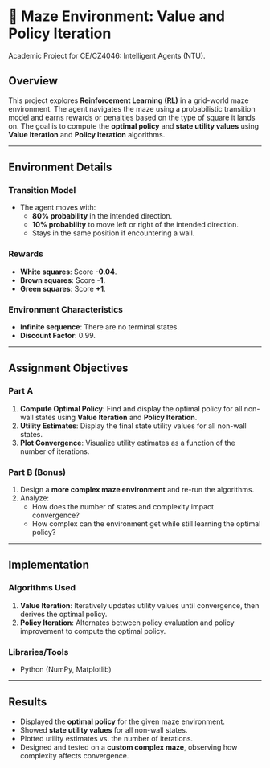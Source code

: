 # 🤖 Maze Environment: Value and Policy Iteration  

Academic Project for CE/CZ4046: Intelligent Agents (NTU).

## Overview  
This project explores **Reinforcement Learning (RL)** in a grid-world maze environment. The agent navigates the maze using a probabilistic transition model and earns rewards or penalties based on the type of square it lands on. The goal is to compute the **optimal policy** and **state utility values** using **Value Iteration** and **Policy Iteration** algorithms.  

---

## Environment Details  

### Transition Model   
- The agent moves with:  
  - **80% probability** in the intended direction.  
  - **10% probability** to move left or right of the intended direction.  
  - Stays in the same position if encountering a wall.  

### Rewards  
- **White squares**: Score **-0.04**.  
- **Brown squares**: Score **-1**.  
- **Green squares**: Score **+1**.  

### Environment Characteristics   
- **Infinite sequence**: There are no terminal states.  
- **Discount Factor**: 0.99.  

---

## Assignment Objectives  

### Part A  
1. **Compute Optimal Policy**: Find and display the optimal policy for all non-wall states using **Value Iteration** and **Policy Iteration**.  
2. **Utility Estimates**: Display the final state utility values for all non-wall states.  
3. **Plot Convergence**: Visualize utility estimates as a function of the number of iterations.  

### Part B (Bonus)  
1. Design a **more complex maze environment** and re-run the algorithms.  
2. Analyze:  
   - How does the number of states and complexity impact convergence?  
   - How complex can the environment get while still learning the optimal policy?  

---

## Implementation  

### Algorithms Used  
1. **Value Iteration**: Iteratively updates utility values until convergence, then derives the optimal policy.  
2. **Policy Iteration**: Alternates between policy evaluation and policy improvement to compute the optimal policy.  

### Libraries/Tools  
- Python (NumPy, Matplotlib)  

---

## Results  
- Displayed the **optimal policy** for the given maze environment.  
- Showed **state utility values** for all non-wall states.  
- Plotted utility estimates vs. the number of iterations.  
- Designed and tested on a **custom complex maze**, observing how complexity affects convergence.  
